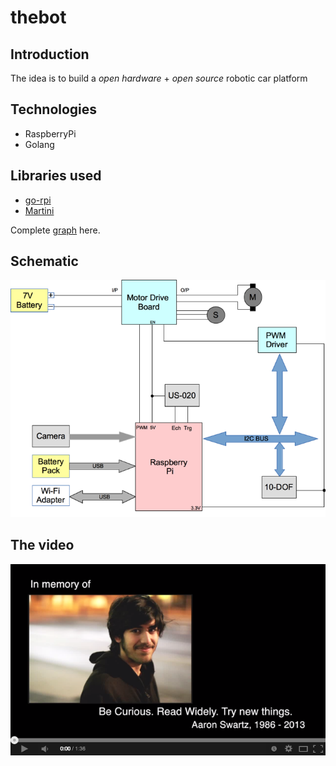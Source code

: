 # thebot

## Introduction

The idea is to build a *open hardware* + *open source* robotic car platform

## Technologies

* RaspberryPi
* Golang

## Libraries used

* [go-rpi](https://github.com/kid0m4n/go-rpi)
* [Martini](https://github.com/codegangsta/martini)

Complete [graph](http://godoc.org/github.com/thebot/thebot/src/firmware?import-graph) here.

## Schematic

![Block schematic](doc/schematic.png)

## The video

[![Screenshot](doc/youtube.png)](https://www.youtube.com/watch?v=iMXjkZ4B3EM)
